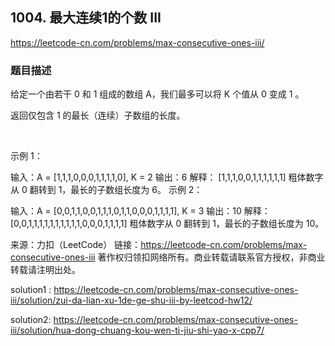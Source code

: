 ## 1004. 最大连续1的个数 III
https://leetcode-cn.com/problems/max-consecutive-ones-iii/

### 题目描述
给定一个由若干 0 和 1 组成的数组 A，我们最多可以将 K 个值从 0 变成 1 。

返回仅包含 1 的最长（连续）子数组的长度。

 

示例 1：

输入：A = [1,1,1,0,0,0,1,1,1,1,0], K = 2
输出：6
解释： 
[1,1,1,0,0,1,1,1,1,1,1]
粗体数字从 0 翻转到 1，最长的子数组长度为 6。
示例 2：

输入：A = [0,0,1,1,0,0,1,1,1,0,1,1,0,0,0,1,1,1,1], K = 3
输出：10
解释：
[0,0,1,1,1,1,1,1,1,1,1,1,0,0,0,1,1,1,1]
粗体数字从 0 翻转到 1，最长的子数组长度为 10。

来源：力扣（LeetCode）
链接：https://leetcode-cn.com/problems/max-consecutive-ones-iii
著作权归领扣网络所有。商业转载请联系官方授权，非商业转载请注明出处。


solution1 : https://leetcode-cn.com/problems/max-consecutive-ones-iii/solution/zui-da-lian-xu-1de-ge-shu-iii-by-leetcod-hw12/

solution2: https://leetcode-cn.com/problems/max-consecutive-ones-iii/solution/hua-dong-chuang-kou-wen-ti-jiu-shi-yao-x-cpp7/